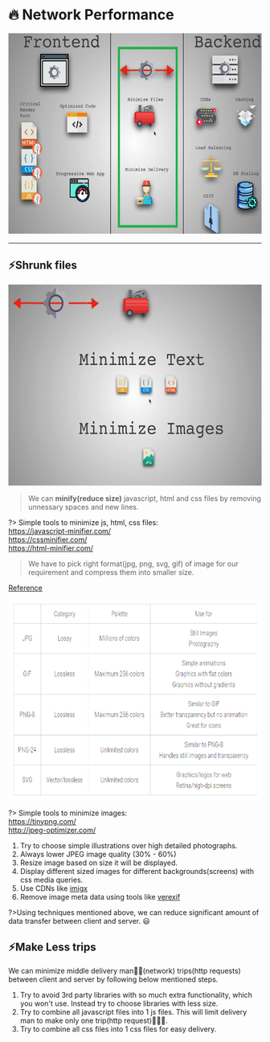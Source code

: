 # 🔥 Network Performance

<img src="./assets/images/nw_performance.png" alt="n/w Performance" width="700" height="400">

---

## ⚡Shrunk files

<img src="./assets/images/nw_performance_3.png" alt="n/w Performance" width="700" height="400">

> We can **minify(reduce size)** javascript, html and css files by removing unnessary spaces and new lines.

?> Simple tools to minimize js, html, css files:<br>
https://javascript-minifier.com/ <br>
https://cssminifier.com/ <br>
https://html-minifier.com/

> We have to pick right format(jpg, png, svg, gif) of image for our requirement and compress them into smaller size. 

[Reference](https://www.sitepoint.com/gif-png-jpg-which-one-to-use/)

<img src="./assets/images/images_1.png" alt="images" width="700" height="400">

?> Simple tools to minimize images:<br>
https://tinypng.com/ <br>
http://jpeg-optimizer.com/ <br>

1. Try to choose simple illustrations over high detailed photographs.
2. Always lower JPEG image quality (30% - 60%)
3. Resize image based on size it will be displayed.
4. Display different sized images for different backgrounds(screens) with css media queries.
5. Use CDNs like [imigx](https://www.imgix.com)
6. Remove image meta data using tools like [verexif](http://www.verexif.com/en)

?>Using techniques mentioned above, we can reduce significant amount of data transfer between client and server. 😃

## ⚡Make Less trips

We can minimize middle delivery man👨‍🚀(network) trips(http requests) between client and server by following below mentioned steps.

1. Try to avoid 3rd party libraries with so much extra functionality, which you won't use. Instead try to choose libraries with less size.
2. Try to combine all javascript files into 1 js files. This will limit delivery man to make only one trip(http request)🏃🏽‍♂️.
3. Try to combine all css files into 1 css files for easy delivery.




